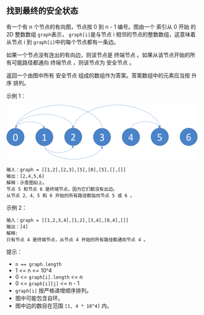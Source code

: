 ## 找到最终的安全状态

有一个有 n 个节点的有向图，节点按 0 到 n - 1 编号。图由一个 索引从 0 开始 的 2D 整数数组 `graph`表示， `graph[i]`是与节点 i 相邻的节点的整数数组，这意味着从节点 i 到 `graph[i]`中的每个节点都有一条边。

如果一个节点没有连出的有向边，则该节点是 终端节点 。如果从该节点开始的所有可能路径都通向 终端节点 ，则该节点为 安全节点 。

返回一个由图中所有 安全节点 组成的数组作为答案。答案数组中的元素应当按 升序 排列。

示例 1：

![](../images/802.find-eventual-safe-states.png)
```
输入：graph = [[1,2],[2,3],[5],[0],[5],[],[]]
输出：[2,4,5,6]
解释：示意图如上。
节点 5 和节点 6 是终端节点，因为它们都没有出边。
从节点 2、4、5 和 6 开始的所有路径都指向节点 5 或 6 。
```

示例 2：

```
输入：graph = [[1,2,3,4],[1,2],[3,4],[0,4],[]]
输出：[4]
解释:
只有节点 4 是终端节点，从节点 4 开始的所有路径都通向节点 4 。
```

提示：

* `n == graph.length`
* 1 <= n <= 10^4
* 0 <= `graph[i].length` <= n
* 0 <= `graph[i][j]` <= n - 1
* `graph[i]` 按严格递增顺序排列。
* 图中可能包含自环。 
* 图中边的数目在范围 `[1, 4 * 10^4]` 内。